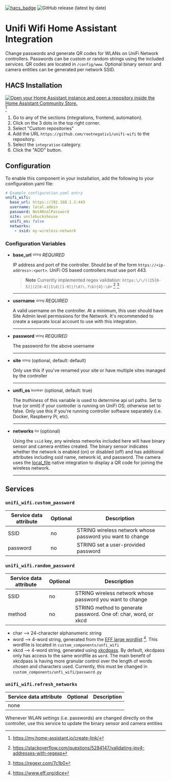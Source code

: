 [![hacs_badge](https://img.shields.io/badge/HACS-Custom-41BDF5.svg?style=for-the-badge)](https://github.com/hacs/integration)
![GitHub release (latest by date)](https://img.shields.io/github/v/release/rootnegativ1/unifi-wifi?color=green&style=for-the-badge)

# Unifi Wifi Home Assistant Integration

Change passwords and generate QR codes for WLANs on UniFi Network controllers. Passwords can be custom or random strings using the included services. QR codes are located in ```/config/www```. Optional binary sensor and camera entities can be generated per network SSID.

## HACS Installation
[![Open your Home Assistant instance and open a repository inside the Home Assistant Community Store.](https://my.home-assistant.io/badges/hacs_repository.svg)](https://my.home-assistant.io/redirect/hacs_repository/?owner=rootnegativ1&repository=unifi-wifi&category=integration) [^1]
1. Go to any of the sections (integrations, frontend, automation).
2. Click on the 3 dots in the top right corner.
3. Select "Custom repositories"
4. Add the URL ```https://github.com/rootnegativ1/unifi-wifi``` to the repository.
5. Select the ```integration``` category.
6. Click the "ADD" button.

## Configuration
To enable this component in your installation, add the following to your configuration.yaml file:
```yaml
# Example configuration.yaml entry
unifi_wifi:
  base_url: https://192.168.1.1:443
  username: local.admin
  password: NotARealPassword
  site: unclebuckshouse
  unifi_os: false
  networks:
    - ssid: my-wireless-network
```

### Configuration Variables
- **base_url** <sup><sub>string</sub></sup> *REQUIRED*

  IP address and port of the controller. Should be of the form ```https://<ip-address>:<port>```. UniFi OS based controllers must use port 443.
    > **Note**
    > Currently implemented regex validation: ```https:\/\/((25[0-5]|(2[0-4]|1\d|[1-9]|)\d)\.?\b){4}:\d+``` [^2] [^3]

  ---

- **username** <sup><sub>string</sub></sup> *REQUIRED*

  A valid username on the controller. At a minimum, this user should have Site Admin level permissions for the Network. It's recommended to create a separate local account to use with this integration.

  ---

- **password** <sup><sub>string</sub></sup> *REQUIRED*

  The password for the above username

  ---

- **site** <sup><sub>string</sub></sup> (optional, default: default)

  Only use this if you've renamed your site or have multiple sites managed by the controller

  ---

- **unifi_os** <sup><sub>boolean</sub></sup> (optional, default: true)

  The *truthiness* of this variable is used to determine api url paths. Set to true (or omit) if your controller is running on UniFi OS; otherwise set to false. Only use this if you're running controller software separately (i.e. Docker, Raspberry Pi, etc).

  ---

- **networks** <sup><sub>list</sub></sup> (optional)

  Using the ```ssid``` key, any wireless networks included here will have binary sensor and camera entities created. The binary sensor indicates whether the network is enabled (on) or disabled (off) and has additional attributes including ssid name, network id, and password. The camera uses the [local_file](https://www.home-assistant.io/integrations/local_file/) native integration to display a QR code for joining the wireless network.

  ---

## Services
### ```unifi_wifi.custom_password```
  | Service data attribute | Optional | Description |
  |---|---|---|
  | SSID | no | STRING wireless network whose password you want to change  |
  | password | no | STRING set a user-provided password |

### ```unifi_wifi.random_password```
  | Service data attribute | Optional | Description |
  |---|---|---|
  | SSID | no | STRING wireless network whose password you want to change  |
  | method | no | STRING method to generate password. One of: char, word, or xkcd |

  - char --> 24-character alphanumeric string
  - word --> 4-word string, generated from the [EFF large wordlist](https://www.eff.org/files/2016/07/18/eff_large_wordlist.txt) [^4]. This wordfile is located in ```custom_components/unfi_wifi```
  - xkcd --> 4-word string, generated using [xkcdpass](https://pypi.org/project/xkcdpass). By default, xkcdpass only has access to the same wordfile as ```word```. The main benefit of xkcdpass is having more granular control over the length of words chosen and characters used. Currently, this must be changed in ```custom_components/unfi_wifi/password.py```

### ```unifi_wifi.refresh_networks```
  | Service data attribute | Optional | Description |
  |---|---|---|
  | none | | |

  Whenever WLAN settings (i.e. passwords) are changed directly on the controller, use this service to update the binary sensor and camera entities

[^1]: https://my.home-assistant.io/create-link/
[^2]: https://stackoverflow.com/questions/5284147/validating-ipv4-addresses-with-regexp
[^3]: https://regexr.com/7c1b0
[^4]: https://www.eff.org/dice

